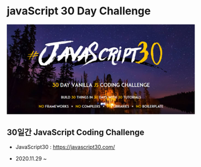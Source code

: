 # javaScript 30 Day Challenge

![image-20201130011809946](README.assets/image-20201130011809946.png)



## 30일간 JavaScript Coding Challenge

- JavaScript30 : https://javascript30.com/

- 2020.11.29 ~